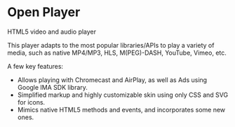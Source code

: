 # Open Player

HTML5 video and audio player

This player adapts to the most popular libraries/APIs to play a variety of media, such as native MP4/MP3, HLS, M(PEG)-DASH, YouTube, Vimeo, etc.

A few key features:

* Allows playing with Chromecast and AirPlay, as well as Ads using Google IMA SDK library.
* Simplified markup and highly customizable skin using only CSS and SVG for icons.
* Mimics native HTML5 methods and events, and incorporates some new ones.
